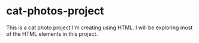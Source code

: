 # cat-photos-project
This is a cat photo project I'm creating using HTML.
I will be exploring most of the HTML elements in this project.
